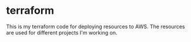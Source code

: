 # terraform
This is my terraform code for deploying resources to AWS. The resources are used for different projects I'm working on. 
